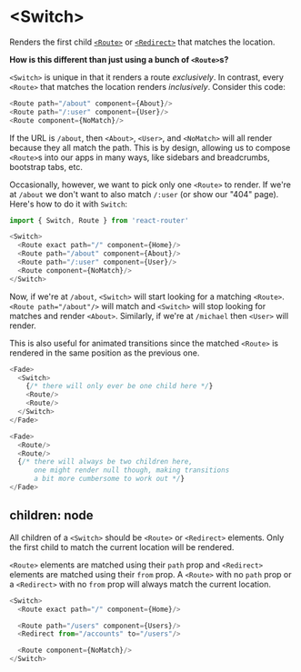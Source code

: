 # &lt;Switch>

Renders the first child [`<Route>`](Route.md) or [`<Redirect>`](Redirect.md) that matches the location.

**How is this different than just using a bunch of `<Route>`s?**

`<Switch>` is unique in that it renders a route *exclusively*. In contrast, every `<Route>` that matches the location renders *inclusively*. Consider this code:

```js
<Route path="/about" component={About}/>
<Route path="/:user" component={User}/>
<Route component={NoMatch}/>
```

If the URL is `/about`, then `<About>`, `<User>`, and `<NoMatch>` will all render because they all match the path. This is by design, allowing us to compose `<Route>`s into our apps in many ways, like sidebars and breadcrumbs, bootstrap tabs, etc.

Occasionally, however, we want to pick only one `<Route>` to render. If we're at `/about` we don't want to also match `/:user` (or show our "404" page). Here's how to do it with `Switch`:

```js
import { Switch, Route } from 'react-router'

<Switch>
  <Route exact path="/" component={Home}/>
  <Route path="/about" component={About}/>
  <Route path="/:user" component={User}/>
  <Route component={NoMatch}/>
</Switch>
```

Now, if we're at `/about`, `<Switch>` will start looking for a matching `<Route>`. `<Route path="/about"/>` will match and `<Switch>` will stop looking for matches and render `<About>`. Similarly, if we're at `/michael` then `<User>` will render.

This is also useful for animated transitions since the matched `<Route>` is rendered in the same position as the previous one.

```js
<Fade>
  <Switch>
    {/* there will only ever be one child here */}
    <Route/>
    <Route/>
  </Switch>
</Fade>

<Fade>
  <Route/>
  <Route/>
  {/* there will always be two children here,
      one might render null though, making transitions
      a bit more cumbersome to work out */}
</Fade>
```

## children: node

All children of a `<Switch>` should be `<Route>` or `<Redirect>` elements. Only the first child to match the current location will be rendered.

`<Route>` elements are matched using their `path` prop and `<Redirect>` elements are matched using their `from` prop. A `<Route>` with no `path` prop or a `<Redirect>` with no `from` prop will always match the current location.

```js
<Switch>
  <Route exact path="/" component={Home}/>

  <Route path="/users" component={Users}/>
  <Redirect from="/accounts" to="/users"/>

  <Route component={NoMatch}/>
</Switch>
```
